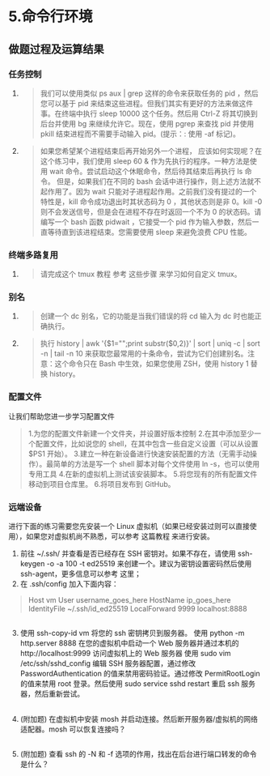 # 5.命令行环境

## 做题过程及运算结果

### 任务控制
1. > 我们可以使用类似 ps aux | grep 这样的命令来获取任务的 pid ，然后您可以基于 pid 来结束这些进程。但我们其实有更好的方法来做这件事。在终端中执行 sleep 10000 这个任务。然后用 Ctrl-Z 将其切换到后台并使用 bg 来继续允许它。现在，使用 pgrep 来查找 pid 并使用 pkill 结束进程而不需要手动输入 pid。(提示：: 使用 -af 标记)。

2. > 如果您希望某个进程结束后再开始另外一个进程， 应该如何实现呢？在这个练习中，我们使用 sleep 60 & 作为先执行的程序。一种方法是使用 wait 命令。尝试启动这个休眠命令，然后待其结束后再执行 ls 命令。
但是，如果我们在不同的 bash 会话中进行操作，则上述方法就不起作用了。因为 wait 只能对子进程起作用。之前我们没有提过的一个特性是，kill 命令成功退出时其状态码为 0 ，其他状态则是非 0。kill -0 则不会发送信号，但是会在进程不存在时返回一个不为 0 的状态码。请编写一个 bash 函数 pidwait ，它接受一个 pid 作为输入参数，然后一直等待直到该进程结束。您需要使用 sleep 来避免浪费 CPU 性能。

### 终端多路复用
1. > 请完成这个 tmux 教程 参考 这些步骤 来学习如何自定义 tmux。

### 别名
1. > 创建一个 dc 别名，它的功能是当我们错误的将 cd 输入为 dc 时也能正确执行。

2. > 执行 history | awk '{$1="";print substr($0,2)}' | sort | uniq -c | sort -n | tail -n 10 来获取您最常用的十条命令，尝试为它们创建别名。注意：这个命令只在 Bash 中生效，如果您使用 ZSH，使用 history 1 替换 history。

### 配置文件
让我们帮助您进一步学习配置文件

> 1.为您的配置文件新建一个文件夹，并设置好版本控制
2.在其中添加至少一个配置文件，比如说您的 shell，在其中包含一些自定义设置（可以从设置 $PS1 开始）。
3.建立一种在新设备进行快速安装配置的方法（无需手动操作）。最简单的方法是写一个 shell 脚本对每个文件使用 ln -s，也可以使用 专用工具
4.在新的虚拟机上测试该安装脚本。
5.将您现有的所有配置文件移动到项目仓库里。
6.将项目发布到 GitHub。

### 远端设备
进行下面的练习需要您先安装一个 Linux 虚拟机（如果已经安装过则可以直接使用），如果您对虚拟机尚不熟悉，可以参考 这篇教程 来进行安装。

1. 前往 ~/.ssh/ 并查看是否已经存在 SSH 密钥对。如果不存在，请使用 ssh-keygen -o -a 100 -t ed25519 来创建一个。建议为密钥设置密码然后使用 ssh-agent，更多信息可以参考 这里；
2. 在 .ssh/config 加入下面内容：
> Host vm
User username_goes_here
HostName ip_goes_here
IdentityFile ~/.ssh/id_ed25519
LocalForward 9999 localhost:8888

##
3. 使用 ssh-copy-id vm 将您的 ssh 密钥拷贝到服务器。
使用 python -m http.server 8888 在您的虚拟机中启动一个 Web 服务器并通过本机的 http://localhost:9999 访问虚拟机上的 Web 服务器
使用 sudo vim /etc/ssh/sshd_config 编辑 SSH 服务器配置，通过修改 PasswordAuthentication 的值来禁用密码验证。通过修改 PermitRootLogin 的值来禁用 root 登录。然后使用 sudo service sshd restart 重启 ssh 服务器，然后重新尝试。

##
4. (附加题) 在虚拟机中安装 mosh 并启动连接。然后断开服务器/虚拟机的网络适配器。mosh 可以恢复连接吗？

##
5. (附加题) 查看 ssh 的 -N 和 -f 选项的作用，找出在后台进行端口转发的命令是什么？
